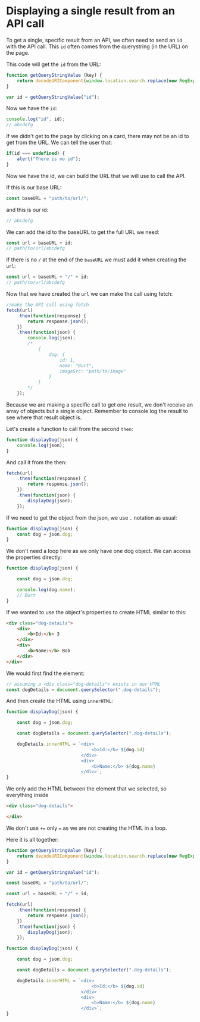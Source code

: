 # Displaying a single result from an API call

To get a single, specific result from an API, we often need to send an `id` with the API call. This `id` often comes from the querystring (in the URL) on the page.

This code will get the `id` from the URL:

```js
function getQueryStringValue (key) {
    return decodeURIComponent(window.location.search.replace(new RegExp("^(?:.*[&\\?]" + encodeURIComponent(key).replace(/[\.\+\*]/g, "\\$&") + "(?:\\=([^&]*))?)?.*$", "i"), "$1"));
}

var id = getQueryStringValue("id");
```

Now we have the `id`:

```js
console.log("id", id);
// abcdefg
```

If we didn't get to the page by clicking on a card, there may not be an id to get from the URL. We can tell the user that:

```js
if(id === undefined) {
    alert("There is no id");
}
```

Now we have the id, we can build the URL that we will use to call the API.

If this is our base URL:

```js
const baseURL = "path/to/url/";
```

and this is our id:

```js
// abcdefg
```

We can add the id to the baseURL to get the full URL we need:

```js
const url = baseURL + id;
// path/to/url/abcdefg
```

If there is no `/` at the end of the `baseURL` we must add it when creating the `url`:

```js
const url = baseURL + "/" + id;
// path/to/url/abcdefg
```

Now that we have created the `url` we can make the call using fetch:

```js
//make the API call using fetch
fetch(url)
    .then(function(response) {
        return response.json();
    })
    .then(function(json) {
        console.log(json);
        /*            
            { 
                dog: {
                    id: 1,
                    name: "Burt",
                    imageSrc: "path/to/image"
                } 
            }                               
        */
    });
```

Because we are making a specific call to get one result, we don't receive an array of objects but a single object. Remember to console log the result to see where that result object is.

Let's create a function to call from the second `then`:

```js
function displayDog(json) {
    console.log(json);
}
```

And call it from the then:

```js
fetch(url)
    .then(function(response) {
        return response.json();
    })
    .then(function(json) {
        displayDog(json);       
    });
```

If we need to get the object from the json, we use `.` notation as usual:

```js
function displayDog(json) {
    const dog = json.dog;
}
```

We don't need a loop here as we only have one dog object. We can access the properties directly:

```js
function displayDog(json) {

    const dog = json.dog;

    console.log(dog.name);
    // Burt
}
```

If we wanted to use the object's properties to create HTML similar to this:

```html
<div class="dog-details">
    <div>
        <b>Id:</b> 3
    </div>
    <div>
        <b>Name:</b> Bob
    </div>
</div>
```

We would first find the element:

```js
// assuming a <div class="dog-details"> exists in our HTML
const dogDetails = document.querySelector(".dog-details");
```

And then create the HTML using `innerHTML`:

```js
function displayDog(json) {

    const dog = json.dog;

    const dogDetails = document.querySelector(".dog-details");

    dogDetails.innerHTML = `<div>
                                <b>Id:</b> ${dog.id}
                            </div>
                            <div>
                                <b>Name:</b> ${dog.name}
                            </div>`;
}
```

We only add the HTML between the element that we selected, so everything inside

```html
<div class="dog-details">

</div>
```

We don't use `+=` only `=` as we are not creating the HTML in a loop.


Here it is all together:

```js
function getQueryStringValue (key) {
    return decodeURIComponent(window.location.search.replace(new RegExp("^(?:.*[&\\?]" + encodeURIComponent(key).replace(/[\.\+\*]/g, "\\$&") + "(?:\\=([^&]*))?)?.*$", "i"), "$1"));
}

var id = getQueryStringValue("id");

const baseURL = "path/to/url/";

const url = baseURL + "/" + id;

fetch(url)
    .then(function(response) {
        return response.json();
    })
    .then(function(json) {
        displayDog(json);       
    });

function displayDog(json) {

    const dog = json.dog;

    const dogDetails = document.querySelector(".dog-details");

    dogDetails.innerHTML = `<div>
                                <b>Id:</b> ${dog.id}
                            </div>
                            <div>
                                <b>Name:</b> ${dog.name}
                            </div>`;
}
```


